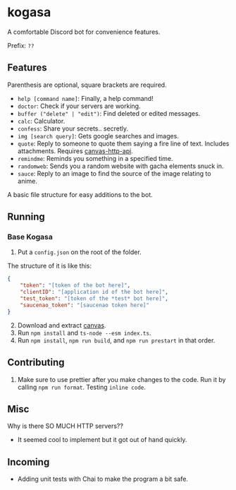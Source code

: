 # kogasa

A comfortable Discord bot for convenience features.

Prefix: `??`

## Features

Parenthesis are optional, square brackets are required.

- `help [command name]`: Finally, a help command!
- `doctor`: Check if your servers are working.
- `buffer ("delete" | "edit")`: Find deleted or edited messages.
- `calc`: Calculator.
- `confess`: Share your secrets.. secretly.
- `img [search query]`: Gets google searches and images.
- `quote`: Reply to someone to quote them saying a fire line of text. Includes attachments. Requires [canvas-http-api](https://github.com/DoormatIka/canvas-http-api).
- `remindme`: Reminds you something in a specified time.
- `randomweb`: Sends you a random website with gacha elements snuck in.
- `sauce`: Reply to an image to find the source of the image relating to anime.

A basic file structure for easy additions to the bot.

## Running

### Base Kogasa

1. Put a `config.json` on the root of the folder.

The structure of it is like this:

```json
{
	"token": "[token of the bot here]",
	"clientID": "[application id of the bot here]",
	"test_token": "[token of the *test* bot here]",
	"saucenao_token": "[saucenao token here]"
}
```

2. Download and extract [canvas](https://github.com/kogasacord/canvas-http-api).
3. Run `npm install` and `ts-node --esm index.ts`.
4. Run `npm install`, `npm run build`, and `npm run prestart` in that order.

## Contributing

1. Make sure to use prettier after you make changes to the code. Run it by calling `npm run format`. Testing `inline code`.

## Misc

Why is there SO MUCH HTTP servers??

- It seemed cool to implement but it got out of hand quickly.

## Incoming

- Adding unit tests with Chai to make the program a bit safe.
